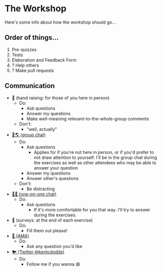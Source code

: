 # The Workshop

Here's some info about how the workshop should go...

## Order of things...

1. Pre-quizzes
2. Tests
3. Elaboration and Feedback Form
4. ? Help others
5. ? Make pull requests

## Communication

- 🙋 (hand raising: for those of you here in person)
  - Do:
    - Ask questions
    - Answer my questions
    - Make well-meaning relevant-to-the-whole-group comments
  - Don't:
    - "well, actually"
- [💬🌎 (group chat)](https://gitter.im/kentcdodds/testing-workshop)
  - Do:
    - Ask questions
      - Applies for if you're not here in person, or if you'd prefer to not draw attention to yourself. I'll be in the group chat during the exercises as well as other attendees who may be able to answer your question
    - Answer my questions
    - Answer other's questions
  - Don't:
    - Be distracting
- [💬😀 (one-on-one chat)](https://gitter.im/kentcdodds)
  - Do:
    - Ask questions
      - If it's more comfortable for you that way. I'll try to answer during the exercises.
- 📑 (surveys: at the end of each exercise)
  - Do:
    - Fill them out please!
- [📧 (AMA)](http://kcd.im/ama)
  - Do:
    - Ask any question you'd like
- [🐦 (Twitter @kentcdodds)](https://twitter.com/kentcdodds)
  - Do:
    - Follow me if you wanna 😄
